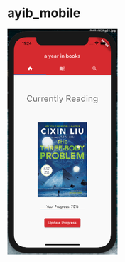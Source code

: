 # ayib_mobile


<img src="https://github.com/stuttskl/ayib-mobile/blob/main/Screen%20Shot%202021-03-17%20at%2011.24.15%20AM.png" width="248">
